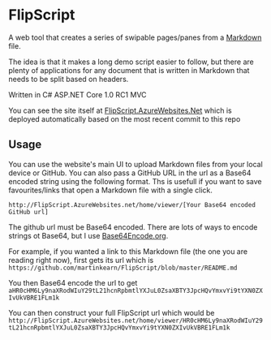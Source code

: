 # FlipScript
A web tool that creates a series of swipable pages/panes from a [Markdown](http://commonmark.org/) file.

The idea is that it makes a long demo script easier to follow, but there are plenty of applications for any document that is written in Markdown that needs to be split based on headers.

Written in C# ASP.NET Core 1.0 RC1 MVC

You can see the site itself at [FlipScript.AzureWebsites.Net](http://FlipScript.AzureWebsites.net) which is deployed automatically based on the most recent commit to this repo

## Usage
You can use the website's main UI to upload Markdown files from your local device or GitHub. You can also pass a GitHub URL in the url as a Base64 encoded string using the following format. Ths is usefull if you want to save favourites/links that open a Markdown file with a single click.

```http://FlipScript.AzureWebsites.net/home/viewer/[Your Base64 encoded GitHub url]```

The github url must be Base64 encoded. There are lots of ways to encode strings ot Base64, but I use [Base64Encode.org](https://www.base64encode.org/).

For example, if you wanted a link to this Markdown file (the one you are reading right now), first gets its url which is `https://github.com/martinkearn/FlipScript/blob/master/README.md`

You then Base64 encode the url to get `aHR0cHM6Ly9naXRodWIuY29tL21hcnRpbmtlYXJuL0ZsaXBTY3JpcHQvYmxvYi9tYXN0ZXIvUkVBRE1FLm1k`

You can then construct your full FlipScript url which would be `http://FlipScript.AzureWebsites.net/home/viewer/HR0cHM6Ly9naXRodWIuY29tL21hcnRpbmtlYXJuL0ZsaXBTY3JpcHQvYmxvYi9tYXN0ZXIvUkVBRE1FLm1k`
